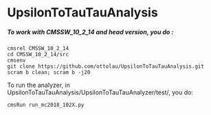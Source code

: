 # UpsilonToTauTauAnalysis

##### To work with CMSSW_10_2_14 and head version, you do :
```
cmsrel CMSSW_10_2_14
cd CMSSW_10_2_14/src
cmsenv
git clone https://github.com/ottolau/UpsilonToTauTauAnalysis.git
scram b clean; scram b -j20
```

To run the analyzer, in UpsilonToTauTauAnalysis/UpsilonToTauTauAnalyzer/test/, you do:
```
cmsRun run_mc2018_102X.py
```

